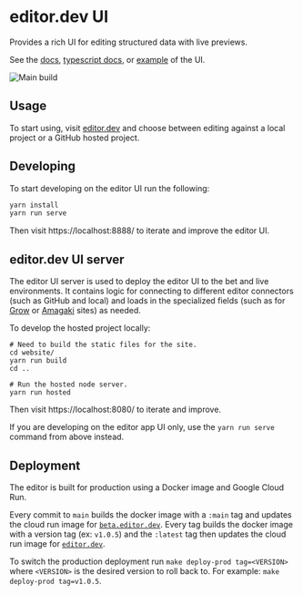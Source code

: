 # editor.dev UI

Provides a rich UI for editing structured data with live previews.

See the [docs][docs], [typescript docs][tsdocs], or [example][example] of the UI.

[docs]: https://editor.dev/docs/
[example]: https://editor.dev/example/
[tsdocs]: https://editor.dev/api/ui/

![Main build](https://github.com/blinkk/editor.dev/actions/workflows/push_main.yaml/badge.svg)

## Usage

To start using, visit [editor.dev][live] and choose between editing against a local project or a
GitHub hosted project.

## Developing

To start developing on the editor UI run the following:

```sh
yarn install
yarn run serve
```

Then visit https://localhost:8888/ to iterate and improve the editor UI.

## editor.dev UI server

The editor UI server is used to deploy the editor UI to the bet and live environments.
It contains logic for connecting to different editor connectors (such as GitHub and local)
and loads in the specialized fields (such as for [Grow][grow] or [Amagaki][amagaki] sites) as needed.

To develop the hosted project locally:

```
# Need to build the static files for the site.
cd website/
yarn run build
cd ..

# Run the hosted node server.
yarn run hosted
```

Then visit https://localhost:8080/ to iterate and improve.

If you are developing on the editor app UI only, use the `yarn run serve` command from above instead.

## Deployment

The editor is built for production using a Docker image and Google Cloud Run.

Every commit to `main` builds the docker image with a `:main` tag and updates the cloud run image for [`beta.editor.dev`][beta].
Every tag builds the docker image with a version tag (ex: `v1.0.5`) and the `:latest` tag then updates the cloud run image for [`editor.dev`][live].

To switch the production deployment run `make deploy-prod tag=<VERSION>` where `<VERSION>` is the
desired version to roll back to. For example: `make deploy-prod tag=v1.0.5`.

[beta]: https://beta.editor.dev/
[live]: https://editor.dev/

[grow]: https://grow.dev/
[amagaki]: https://amagaki.dev/
